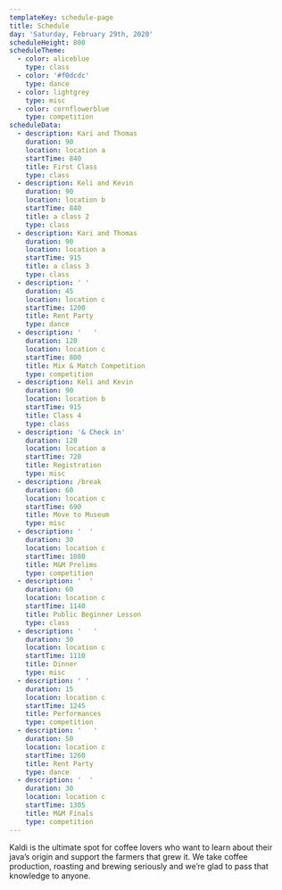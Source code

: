 ```yaml
---
templateKey: schedule-page
title: Schedule
day: 'Saturday, February 29th, 2020'
scheduleHeight: 800
scheduleTheme:
  - color: aliceblue
    type: class
  - color: '#f0dcdc'
    type: dance
  - color: lightgrey
    type: misc
  - color: cornflowerblue
    type: competition
scheduleData:
  - description: Kari and Thomas
    duration: 90
    location: location a
    startTime: 840
    title: First Class
    type: class
  - description: Keli and Kevin
    duration: 90
    location: location b
    startTime: 840
    title: a class 2
    type: class
  - description: Kari and Thomas
    duration: 90
    location: location a
    startTime: 915
    title: a class 3
    type: class
  - description: ' '
    duration: 45
    location: location c
    startTime: 1200
    title: Rent Party
    type: dance
  - description: '   '
    duration: 120
    location: location c
    startTime: 800
    title: Mix & Match Competition
    type: competition
  - description: Keli and Kevin
    duration: 90
    location: location b
    startTime: 915
    title: Class 4
    type: class
  - description: '& Check in'
    duration: 120
    location: location a
    startTime: 720
    title: Registration
    type: misc
  - description: /break
    duration: 60
    location: location c
    startTime: 690
    title: Move to Museum
    type: misc
  - description: '  '
    duration: 30
    location: location c
    startTime: 1080
    title: M&M Prelims
    type: competition
  - description: '  '
    duration: 60
    location: location c
    startTime: 1140
    title: Public Beginner Lesson
    type: class
  - description: '   '
    duration: 30
    location: location c
    startTime: 1110
    title: Dinner
    type: misc
  - description: ' '
    duration: 15
    location: location c
    startTime: 1245
    title: Performances
    type: competition
  - description: '   '
    duration: 50
    location: location c
    startTime: 1260
    title: Rent Party
    type: dance
  - description: '  '
    duration: 30
    location: location c
    startTime: 1305
    title: M&M Finals
    type: competition
---
```

Kaldi is the ultimate spot for coffee lovers who want to learn about their
java’s origin and support the farmers that grew it. We take coffee production,
roasting and brewing seriously and we’re glad to pass that knowledge to
anyone.
